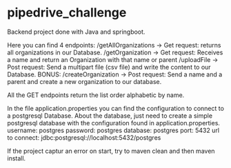 # pipedrive_challenge

Backend project done with Java and springboot.

Here you can find 4 endpoints: 
  /getAllOrganizations -> Get request: returns all organizations in our Database.
  /getOrganization -> Get request: Receives a name and return an Organization with that name or parent
  /uploadFile -> Post request: Send a multipart file (csv file) and write the content to our Database.
  BONUS: /createOrganization -> Post request: Send a name and a parent and create a new organization to our database.
  
  All the GET endpoints return the list order alphabetic by name.
  
  In the file application.properties you can find the configuration to connect to a postgresql Database.
  About the database, just need to create a simple postgresql database with the configuration found in application.properties.
    username: postgres
    password: postgres
    database: postgres
    port: 5432
    url to connect: jdbc:postgresql://localhost:5432/postgres
    
  
  If the project captur an error on start, try to maven clean and then maven install.
